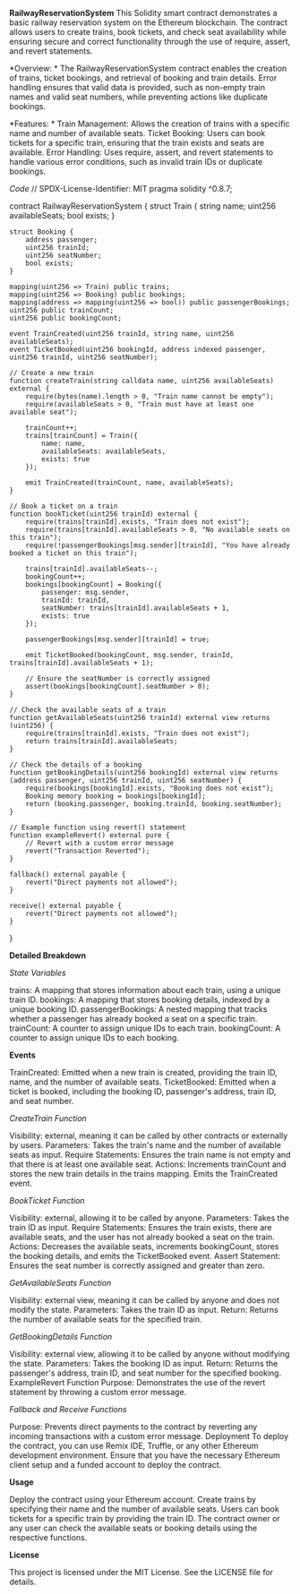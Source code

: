 **RailwayReservationSystem**
This Solidity smart contract demonstrates a basic railway reservation system on the Ethereum blockchain. The contract allows users to create trains, book tickets, and check seat availability while ensuring secure and correct functionality through the use of require, assert, and revert statements.

*Overview: *
The RailwayReservationSystem contract enables the creation of trains, ticket bookings, and retrieval of booking and train details. Error handling ensures that valid data is provided, such as non-empty train names and valid seat numbers, while preventing actions like duplicate bookings.

*Features: *
Train Management: Allows the creation of trains with a specific name and number of available seats.
Ticket Booking: Users can book tickets for a specific train, ensuring that the train exists and seats are available.
Error Handling: Uses require, assert, and revert statements to handle various error conditions, such as invalid train IDs or duplicate bookings.

*Code*
// SPDX-License-Identifier: MIT
pragma solidity ^0.8.7;

contract RailwayReservationSystem {
    struct Train {
        string name;
        uint256 availableSeats;
        bool exists;
    }

    struct Booking {
        address passenger;
        uint256 trainId;
        uint256 seatNumber;
        bool exists;
    }

    mapping(uint256 => Train) public trains;
    mapping(uint256 => Booking) public bookings;
    mapping(address => mapping(uint256 => bool)) public passengerBookings;
    uint256 public trainCount;
    uint256 public bookingCount;

    event TrainCreated(uint256 trainId, string name, uint256 availableSeats);
    event TicketBooked(uint256 bookingId, address indexed passenger, uint256 trainId, uint256 seatNumber);

    // Create a new train
    function createTrain(string calldata name, uint256 availableSeats) external {
        require(bytes(name).length > 0, "Train name cannot be empty");
        require(availableSeats > 0, "Train must have at least one available seat");

        trainCount++;
        trains[trainCount] = Train({
            name: name,
            availableSeats: availableSeats,
            exists: true
        });

        emit TrainCreated(trainCount, name, availableSeats);
    }

    // Book a ticket on a train
    function bookTicket(uint256 trainId) external {
        require(trains[trainId].exists, "Train does not exist");
        require(trains[trainId].availableSeats > 0, "No available seats on this train");
        require(!passengerBookings[msg.sender][trainId], "You have already booked a ticket on this train");

        trains[trainId].availableSeats--;
        bookingCount++;
        bookings[bookingCount] = Booking({
            passenger: msg.sender,
            trainId: trainId,
            seatNumber: trains[trainId].availableSeats + 1,
            exists: true
        });

        passengerBookings[msg.sender][trainId] = true;

        emit TicketBooked(bookingCount, msg.sender, trainId, trains[trainId].availableSeats + 1);

        // Ensure the seatNumber is correctly assigned
        assert(bookings[bookingCount].seatNumber > 0);
    }

    // Check the available seats of a train
    function getAvailableSeats(uint256 trainId) external view returns (uint256) {
        require(trains[trainId].exists, "Train does not exist");
        return trains[trainId].availableSeats;
    }

    // Check the details of a booking
    function getBookingDetails(uint256 bookingId) external view returns (address passenger, uint256 trainId, uint256 seatNumber) {
        require(bookings[bookingId].exists, "Booking does not exist");
        Booking memory booking = bookings[bookingId];
        return (booking.passenger, booking.trainId, booking.seatNumber);
    }

    // Example function using revert() statement
    function exampleRevert() external pure {
        // Revert with a custom error message
        revert("Transaction Reverted");
    }

    fallback() external payable {
        revert("Direct payments not allowed");
    }

    receive() external payable {
        revert("Direct payments not allowed");
    }
}

**Detailed Breakdown**

*State Variables*

trains: A mapping that stores information about each train, using a unique train ID.
bookings: A mapping that stores booking details, indexed by a unique booking ID.
passengerBookings: A nested mapping that tracks whether a passenger has already booked a seat on a specific train.
trainCount: A counter to assign unique IDs to each train.
bookingCount: A counter to assign unique IDs to each booking.

**Events**

TrainCreated: Emitted when a new train is created, providing the train ID, name, and the number of available seats.
TicketBooked: Emitted when a ticket is booked, including the booking ID, passenger's address, train ID, and seat number.

*CreateTrain Function*

Visibility: external, meaning it can be called by other contracts or externally by users.
Parameters: Takes the train's name and the number of available seats as input.
Require Statements: Ensures the train name is not empty and that there is at least one available seat.
Actions: Increments trainCount and stores the new train details in the trains mapping. Emits the TrainCreated event.

*BookTicket Function*

Visibility: external, allowing it to be called by anyone.
Parameters: Takes the train ID as input.
Require Statements: Ensures the train exists, there are available seats, and the user has not already booked a seat on the train.
Actions: Decreases the available seats, increments bookingCount, stores the booking details, and emits the TicketBooked event.
Assert Statement: Ensures the seat number is correctly assigned and greater than zero.

*GetAvailableSeats Function*

Visibility: external view, meaning it can be called by anyone and does not modify the state.
Parameters: Takes the train ID as input.
Return: Returns the number of available seats for the specified train.

*GetBookingDetails Function*

Visibility: external view, allowing it to be called by anyone without modifying the state.
Parameters: Takes the booking ID as input.
Return: Returns the passenger's address, train ID, and seat number for the specified booking.
ExampleRevert Function
Purpose: Demonstrates the use of the revert statement by throwing a custom error message.

*Fallback and Receive Functions*

Purpose: Prevents direct payments to the contract by reverting any incoming transactions with a custom error message.
Deployment
To deploy the contract, you can use Remix IDE, Truffle, or any other Ethereum development environment. Ensure that you have the necessary Ethereum client setup and a funded account to deploy the contract.

**Usage**

Deploy the contract using your Ethereum account.
Create trains by specifying their name and the number of available seats.
Users can book tickets for a specific train by providing the train ID.
The contract owner or any user can check the available seats or booking details using the respective functions.

**License**

This project is licensed under the MIT License. See the LICENSE file for details.

